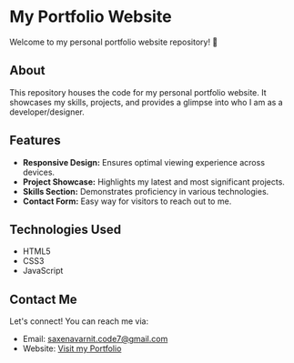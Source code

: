# My Portfolio Website

Welcome to my personal portfolio website repository! 🌟

## About
This repository houses the code for my personal portfolio website. It showcases my skills, projects, and provides a glimpse into who I am as a developer/designer.

## Features
- **Responsive Design:** Ensures optimal viewing experience across devices.
- **Project Showcase:** Highlights my latest and most significant projects.
- **Skills Section:** Demonstrates proficiency in various technologies.
- **Contact Form:** Easy way for visitors to reach out to me.

## Technologies Used
- HTML5
- CSS3
- JavaScript

## Contact Me
Let's connect! You can reach me via:
- Email: [saxenavarnit.code7@gmail.com](mailto:saxenavarnit.code7@gmail.com)
- Website: [Visit my Portfolio](https://cheerful-sable-553c3e.netlify.app/)
